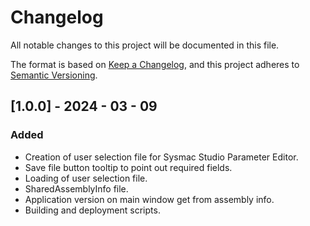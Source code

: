 # Changelog
All notable changes to this project will be documented in this file.

The format is based on [Keep a Changelog](https://keepachangelog.com/en/1.0.0/),
and this project adheres to [Semantic Versioning](https://semver.org/spec/v2.0.0.html).

## [1.0.0] - 2024 - 03 - 09

### Added

- Creation of user selection file for Sysmac Studio Parameter Editor.
- Save file button tooltip to point out required fields.
- Loading of user selection file.
- SharedAssemblyInfo file.
- Application version on main window get from assembly info.
- Building and deployment scripts.
